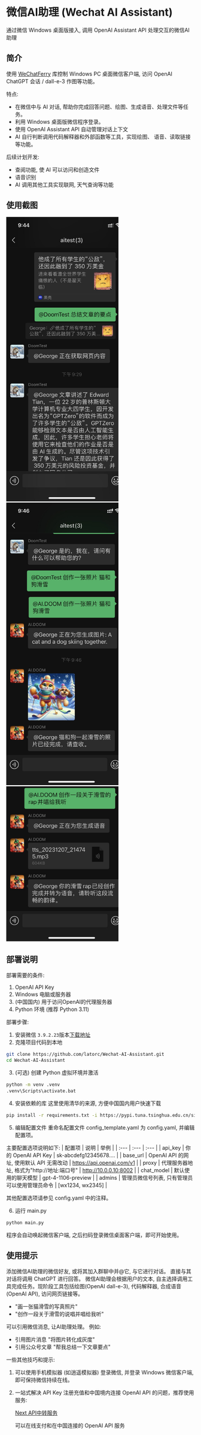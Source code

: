 # 微信AI助理 (Wechat AI Assistant)
通过微信 Windows 桌面版接入, 调用 OpenAI Assistant API 处理交互的微信AI助理
## 简介
使用 [WeChatFerry](https://github.com/lich0821/WeChatFerry) 库控制 Windows PC 桌面微信客户端, 访问 OpenAI ChatGPT 会话 / dall-e-3 作图等功能。

特点: 
- 在微信中与 AI 对话, 帮助你完成回答问题、绘图、生成语音、处理文件等任务。
- 利用 Windows 桌面版微信程序登录。
- 使用 OpenAI Assistant API 自动管理对话上下文
- AI 自行判断调用代码解释器和外部函数等工具，实现绘图、 语音、读取链接等功能。

后续计划开发:
- 查阅功能, 使 AI 可以访问和创造文件
- 语音识别
- AI 调用其他工具实现联网, 天气查询等功能

## 使用截图

<img src="docs/1.jpg" width="300px">
<img src="docs/2.jpg" width="300px">
<img src="docs/3.jpg" width="300px">

## 部署说明
部署需要的条件:
1. OpenAI API Key
2. Windows 电脑或服务器
3. (中国国内) 用于访问OpenAI的代理服务器
4. Python 环境 (推荐 Python 3.11)

部署步骤:
1. 安装微信 `3.9.2.23`版本[下载地址](https://github.com/lich0821/WeChatFerry/releases/download/v39.0.7/WeChatSetup-3.9.2.23.exe)
2. 克隆项目代码到本地
```bash
git clone https://github.com/latorc/Wechat-AI-Assistant.git
cd Wechat-AI-Assistant
```
3. (可选) 创建 Python 虚拟环境并激活
```bash
python -m venv .venv
.venv\Scripts\activate.bat
```
4. 安装依赖的库
这里使用清华的来源, 方便中国国内用户快速下载
```bash
pip install -r requirements.txt -i https://pypi.tuna.tsinghua.edu.cn/simple
```
5. 编辑配置文件
重命名配置文件 config_template.yaml 为 config.yaml, 并编辑配置项。

主要配置选项说明如下:
| 配置项 | 说明 | 举例 |
| :--- | :--- | :--- |
| api_key | 你的 OpenAI API Key | sk-abcdefg12345678.... |
| base_url | OpenAI API 的网址, 使用默认 API 无需改动 | https://api.openai.com/v1 |
| proxy | 代理服务器地址, 格式为"http://地址:端口号" | http://10.0.0.10:8002 |
| chat_model | 默认使用的聊天模型 | gpt-4-1106-preview |
| admins | 管理员微信号列表, 只有管理员可以使用管理员命令 | [wx1234, wx2345] |

其他配置选项请参见 config.yaml 中的注释。

6. 运行 main.py
```bash
python main.py
```
程序会自动唤起微信客户端, 之后扫码登录微信桌面客户端，即可开始使用。

## 使用提示
添加微信AI助理的微信好友, 或将其加入群聊中并@它, 与它进行对话。
直接与其对话将调用 ChatGPT 进行回答。
微信AI助理会根据用户的文本, 自主选择调用工具完成任务。现阶段工具包括绘图(OpenAI dall-e-3), 代码解释器, 合成语音(OpenAI API), 访问网页链接等。
- "画一张猫滑雪的写真照片"
- "创作一段关于滑雪的说唱并唱给我听"

可以引用微信消息, 让AI助理处理。
例如: 
- 引用图片消息 "将图片转化成灰度"
- 引用公众号文章 "帮我总结一下文章要点"


一些其他技巧和提示:
1. 可以使用手机模拟器 (如逍遥模拟器) 登录微信, 并登录 Windows 微信客户端, 即可保持微信持续在线。
2. 一站式解决 API Key 注册充值和中国境内连接 OpenAI API 的问题，推荐使用服务:
   
   [Next API中转服务](https://api.nextweb.fun)

   可以在线支付和在中国连接的 OpenAI API 服务
